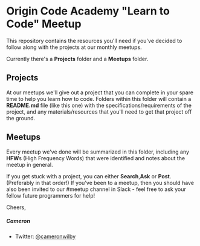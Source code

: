 # Origin Code Academy "Learn to Code" Meetup

This repository contains the resources you'll need if you've decided to follow along with the projects at our monthly meetups.

Currently there's a **Projects** folder and a **Meetups** folder. 

## Projects
At our meetups we'll give out a project that you can complete in your spare time to help you learn how to code.  Folders within this folder will contain a **README.md** file (like this one) with the specifications/requirements of the project, and any materials/resources that you'll need to get that project off the ground.

## Meetups
Every meetup we've done will be summarized in this folder, including any **HFW**s (High Frequency Words) that were identified and notes about the meetup in general.

If you get stuck with a project, you can either **Search**,**Ask** or **Post**. (Preferably in that order!) If you've been to a meetup, then you should have also been invited to our #meetup channel in Slack - feel free to ask your fellow future programmers for help!

Cheers,

##### Cameron

* Twitter: [@cameronwilby](https://twitter.com/cameronwilby)
